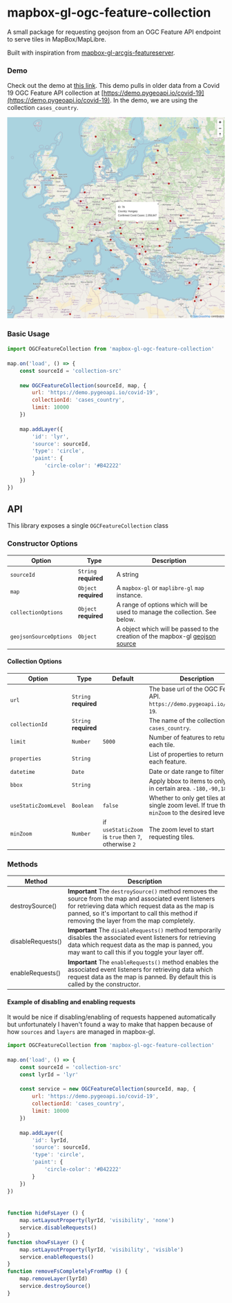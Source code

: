 
# mapbox-gl-ogc-feature-collection

A small package for requesting geojson from an OGC Feature API endpoint to serve tiles in MapBox/MapLibre.

Built with inspiration from [mapbox-gl-arcgis-featureserver](https://github.com/rowanwins/mapbox-gl-arcgis-featureserver).

### Demo

Check out the demo at [this link](https://mkeller3.github.io/mapbox-gl-ogc-feature-collection/). This demo pulls
in older data from a Covid 19 OGC Feature API collection at [https://demo.pygeoapi.io/covid-19](https://demo.pygeoapi.io/covid-19).
In the demo, we are using the collection `cases_country`.

![demo image](./images/demo.png)

### Basic Usage
````javascript
import OGCFeatureCollection from 'mapbox-gl-ogc-feature-collection'

map.on('load', () => {
    const sourceId = 'collection-src'

    new OGCFeatureCollection(sourceId, map, {
        url: 'https://demo.pygeoapi.io/covid-19',
        collectionId: 'cases_country',
        limit: 10000
    })

    map.addLayer({
        'id': 'lyr',
        'source': sourceId,
        'type': 'circle',
        'paint': {
            'circle-color': '#B42222'
        }
    })
})
````

## API
This library exposes a single `OGCFeatureCollection` class 

### Constructor Options
| Option | Type | Description |
--- | --- | ---
| `sourceId` | `String` **required** | A string  |
| `map` | `Object` **required** | A `mapbox-gl` or `maplibre-gl` `map` instance. |
| `collectionOptions` | `Object` **required** | A range of options which will be used to manage the collection. See below. |
| `geojsonSourceOptions` | `Object` | A object which will be passed to the creation of the mapbox-gl [geojson source](https://docs.mapbox.com/mapbox-gl-js/style-spec/sources/#geojson) |


#### Collection Options
| Option | Type | Default | Description |
--- | --- | --- | ---
| `url` | `String` **required** | | The base url of the OGC Feature API. `https://demo.pygeoapi.io/covid-19`.|
| `collectionId` | `String` **required** | | The name of the collection. `cases_country`.|
| `limit` | `Number` | `5000` | Number of features to return in each tile. |
| `properties` | `String` | | List of properties to return for each feature. |
| `datetime` | `Date` | | Date or date range to filter items. |
| `bbox` | `String` | | Apply bbox to items to only show in certain area. `-180,-90,180,90` |
| `useStaticZoomLevel` | `Boolean` | `false` | Whether to only get tiles at a single zoom level. If true then set `minZoom` to the desired level. |
| `minZoom` | `Number` | if `useStaticZoom` is `true` then `7`, otherwise `2` | The zoom level to start requesting tiles. |


### Methods
| Method  | Description |
------- | -----------
| destroySource() | **Important** The `destroySource()` method removes the source from the map and associated event listeners for retrieving data which request data as the map is panned, so it's important to call this method if removing the layer from the map completely. |
| disableRequests() | **Important**  The `disableRequests()` method temporarily disables the associated event listeners for retrieving data which request data as the map is panned, you may want to call this if you toggle your layer off. |
| enableRequests() | **Important**  The `enableRequests()` method enables the associated event listeners for retrieving data which request data as the map is panned. By default this is called by the constructor. |

#### Example of disabling and enabling requests
It would be nice if disabling/enabling of requests happened automatically but unfortunately I haven't found a way to make that happen because of how `sources` and `layers` are managed in mapbox-gl.

````javascript
import OGCFeatureCollection from 'mapbox-gl-ogc-feature-collection'

map.on('load', () => {
    const sourceId = 'collection-src'
    const lyrId = 'lyr'

    const service = new OGCFeatureCollection(sourceId, map, {
        url: 'https://demo.pygeoapi.io/covid-19',
        collectionId: 'cases_country',
        limit: 10000
    })

    map.addLayer({
        'id': lyrId,
        'source': sourceId,
        'type': 'circle',
        'paint': {
            'circle-color': '#B42222'
        }
    })
})
    
    
function hideFsLayer () {
    map.setLayoutProperty(lyrId, 'visibility', 'none')
    service.disableRequests()
}
function showFsLayer () {
    map.setLayoutProperty(lyrId, 'visibility', 'visible')
    service.enableRequests()
}
function removeFsCompletelyFromMap () {
    map.removeLayer(lyrId)
    service.destroySource()
}
````